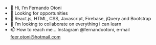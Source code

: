 - 👋 Hi, I’m Fernando Otoni
- 👀 Looking for opportunities
- 🌱 React.js, HTML, CSS, Javascript, Firebase, jQuery and Bootstrap
- 💞️ I’m looking to collaborate on everything i can learn
- 📫 How to reach me... Instagram @fernandootoni, e-mail feer.otoni@hotmail.com

<!---
FernandoOtoni/FernandoOtoni is a ✨ special ✨ repository because its `README.md` (this file) appears on your GitHub profile.
You can click the Preview link to take a look at your changes.
--->
